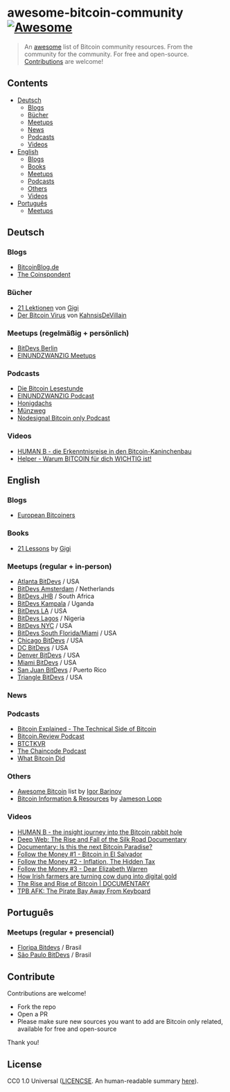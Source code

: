 # awesome-bitcoin-community [![Awesome](https://awesome.re/badge.svg)](https://awesome.re)

> An [awesome](https://github.com/sindresorhus/awesome) list of Bitcoin community resources. From the community for the community. For free and open-source. [Contributions](#contribute) are welcome!

## Contents

- [Deutsch](#deutsch)
   - [Blogs](#blogs)
   - [Bücher](#bücher)
   - [Meetups](#meetups-regelmäßig--persönlich)
   - [News](#news)
   - [Podcasts](#podcasts)
   - [Videos](#videos)
- [English](#english)
   - [Blogs](#blogs-1)
   - [Books](#books)
   - [Meetups](#meetups-regular--in-person)
   - [Podcasts](#podcasts-1)
   - [Others](#others)
   - [Videos](#videos-1)
- [Português](#português)
   - [Meetups](#meetups-regular--presencial)


## Deutsch

### Blogs

- [BitcoinBlog.de](https://bitcoinblog.de/)
- [The Coinspondent](https://coinspondent.de/)

### Bücher

- [21 Lektionen](https://github.com/21-lessons/21-lessons-book-de) von [Gigi](https://github.com/dergigi)
- [Der Bitcoin Virus](https://github.com/BitcoinBeachTravemuende/DerBitcoinVirus) von [KahnsisDeVillain](https://github.com/BitcoinBeachTravemuende/DerBitcoinVirus)

### Meetups (regelmäßig + persönlich) 

- [BitDevs Berlin](https://bitdevs.berlin/)
- [EINUNDZWANZIG Meetups](https://portal.einundzwanzig.space/de/meetup/overview?l=de)

### Podcasts

- [Die Bitcoin Lesestunde](https://aprycot.media/blog/die-bitcoin-lesestunde/)
- [EINUNDZWANZIG Podcast](https://einundzwanzig.space/podcast/)
- [Honigdachs](https://coinspondent.de/honigdachs-der-bitcoin-podcast-aus-leipzig/)
- [Münzweg](https://muenzweg21.podbean.com/)
- [Nodesignal Bitcoin only Podcast](https://nodesignal.space/)
   
### Videos

- [HUMAN B - die Erkenntnisreise in den Bitcoin-Kaninchenbau](https://humanb-film.com/)
- [Helper - Warum BITCOIN für dich WICHTIG ist!](https://www.youtube.com/watch?v=zdVwgg036KE)

## English

### Blogs

- [European Bitcoiners](https://europeanbitcoiners.com/)

### Books

- [21 Lessons](https://github.com/21-lessons/21lessons-book) by [Gigi](https://github.com/dergigi)

### Meetups (regular + in-person)

- [Atlanta BitDevs](https://atlantabitdevs.org/) / USA
- [BitDevs Amsterdam](https://bitdevsamsterdam.org/) / Netherlands
- [BitDevs JHB](https://bitdevs.joburg/) / South Africa
- [BitDevs Kampala](https://twitter.com/BitDevsKla) / Uganda
- [BitDevs LA](https://bitdevsla.org/) / USA
- [BitDevs Lagos](https://twitter.com/BitDevsLagos) / Nigeria
- [BitDevs NYC](https://bitdevs.org/) / USA
- [BitDevs South Florida/Miami](https://bitdevssouthflorida.com/) / USA
- [Chicago BitDevs](https://chibitdevs.org/) / USA
- [DC BitDevs](https://dcbitdevs.org/) / USA
- [Denver BitDevs](https://www.meetup.com/denver-bitdevs/) / USA
- [Miami BitDevs](https://miamibitdevs.org/) / USA
- [San Juan BitDevs](https://www.sanjuanbitdevs.org/) / Puerto Rico
- [Triangle BitDevs](https://trianglebitdevs.org/) / USA

### News

### Podcasts

- [Bitcoin Explained - The Technical Side of Bitcoin](https://podcasts.google.com/feed/aHR0cHM6Ly9uYWRvYnRjLmxpYnN5bi5jb20vcnNz?sa=X&ved=0CAUQrrcFahcKEwjggfPX6t3_AhUAAAAAHQAAAAAQAQ)
- [Bitcoin.Review Podcast](https://bitcoin.review/)
- [BTCTKVR](https://bitcoin-takeover.com/podcast/)
- [The Chaincode Podcast](https://podcast.chaincode.com/)
- [What Bitcoin Did](https://www.whatbitcoindid.com/podcast)

### Others

- [Awesome Bitcoin](https://github.com/igorbarinov/awesome-bitcoin) list by [Igor Barinov](https://github.com/igorbarinov) 
- [Bitcoin Information & Resources](https://www.lopp.net/bitcoin-information.html) by [Jameson Lopp](https://www.lopp.net)

### Videos

- [HUMAN B - the insight journey into the Bitcoin rabbit hole](https://humanb-film.com/)
- [Deep Web: The Rise and Fall of the Silk Road Documentary](https://www.youtube.com/watch?v=7GAoeo4FnBU)
- [Documentary: Is this the next Bitcoin Paradise?](https://www.youtube.com/watch?v=qdgJJL0vdaI)
- [Follow the Money #1 - Bitcoin in El Salvador](https://www.whatbitcoindid.com/ftm1-bitcoin-in-el-salvador)
- [Follow the Money #2 - Inflation, The Hidden Tax](https://www.whatbitcoindid.com/ftm2-inflation-the-hidden-tax)
- [Follow the Money #3 - Dear Elizabeth Warren](https://www.whatbitcoindid.com/ftm3-dear-elizabeth-warren)
- [How Irish farmers are turning cow dung into digital gold](https://www.youtube.com/watch?v=xkVOJAWP688)
- [The Rise and Rise of Bitcoin | DOCUMENTARY](https://www.youtube.com/watch?v=qk4gZrBR9CU)
- [TPB AFK: The Pirate Bay Away From Keyboard](https://www.youtube.com/watch?v=eTOKXCEwo_8)


## Português

### Meetups (regular + presencial)

- [Floripa Bitdevs](https://www.meetup.com/floripa-bitdevs/events/) / Brasil
- [São Paulo BitDevs](https://saopaulobitdevs.org/) / Brasil


## Contribute

Contributions are welcome!

- Fork the repo
- Open a PR
- Please make sure new sources you want to add are Bitcoin only related, available for free and open-source

Thank you!

## License

CC0 1.0 Universal ([LICENCSE](./LICENSE). An human-readable summary [here](https://creativecommons.org/publicdomain/zero/1.0/)).
